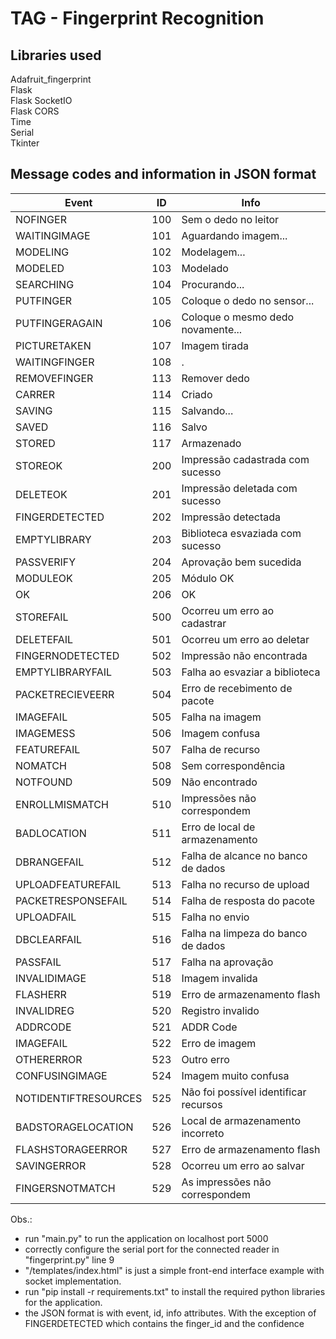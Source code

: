 # TAG - Fingerprint Recognition
## Libraries used
Adafruit_fingerprint<br>
Flask<br>
Flask SocketIO<br>
Flask CORS<br>
Time<br>
Serial<br>
Tkinter<br>

## Message codes and information in JSON format
|     Event     |   ID   |          Info         |
| ------------- | ---|------------------------ |
|NOFINGER | 100 | Sem o dedo no leitor |
|WAITINGIMAGE | 101 | Aguardando imagem... |
|MODELING | 102 | Modelagem... |
|MODELED | 103 | Modelado |
|SEARCHING | 104 | Procurando... |
|PUTFINGER | 105 | Coloque o dedo no sensor... |
|PUTFINGERAGAIN | 106 | Coloque o mesmo dedo novamente... |
|PICTURETAKEN | 107 | Imagem tirada |
|WAITINGFINGER | 108 | . |
|REMOVEFINGER | 113 | Remover dedo |
|CARRER | 114 | Criado |
|SAVING | 115 | Salvando... |
|SAVED | 116 | Salvo |
|STORED | 117 | Armazenado |
|STOREOK | 200 | Impressão cadastrada com sucesso |
|DELETEOK | 201 | Impressão deletada com sucesso |
|FINGERDETECTED | 202 | Impressão detectada |
|EMPTYLIBRARY | 203 | Biblioteca esvaziada com sucesso |
|PASSVERIFY | 204 | Aprovação bem sucedida |
|MODULEOK | 205 | Módulo OK |
|OK | 206 | OK |
|STOREFAIL | 500 | Ocorreu um erro ao cadastrar |
|DELETEFAIL | 501 | Ocorreu um erro ao deletar |
|FINGERNODETECTED | 502 | Impressão não encontrada |
|EMPTYLIBRARYFAIL | 503 | Falha ao esvaziar a biblioteca |
|PACKETRECIEVEERR | 504 | Erro de recebimento de pacote |
|IMAGEFAIL | 505 | Falha na imagem |
|IMAGEMESS | 506 | Imagem confusa |
|FEATUREFAIL | 507 | Falha de recurso |
|NOMATCH | 508 | Sem correspondência |
|NOTFOUND | 509 | Não encontrado |
|ENROLLMISMATCH | 510 | Impressões não correspondem |
|BADLOCATION | 511 | Erro de local de armazenamento |
|DBRANGEFAIL | 512 | Falha de alcance no banco de dados |
|UPLOADFEATUREFAIL | 513 | Falha no recurso de upload |
|PACKETRESPONSEFAIL | 514 | Falha de resposta do pacote |
|UPLOADFAIL | 515 | Falha no envio |
|DBCLEARFAIL | 516 | Falha na limpeza do banco de dados |
|PASSFAIL | 517 | Falha na aprovação |
|INVALIDIMAGE | 518 | Imagem invalida |
|FLASHERR | 519 | Erro de armazenamento flash |
|INVALIDREG | 520 | Registro invalido |
|ADDRCODE | 521 | ADDR Code |
|IMAGEFAIL | 522 | Erro de imagem |
|OTHERERROR | 523 | Outro erro |
|CONFUSINGIMAGE | 524 | Imagem muito confusa |
|NOTIDENTIFTRESOURCES | 525 | Não foi possível identificar recursos |
|BADSTORAGELOCATION | 526 | Local de armazenamento incorreto |
|FLASHSTORAGEERROR | 527 | Erro de armazenamento flash |
|SAVINGERROR | 528 | Ocorreu um erro ao salvar |
|FINGERSNOTMATCH | 529 | As impressões não correspondem |

Obs.:
- run "main.py" to run the application on localhost port 5000
- correctly configure the serial port for the connected reader in "fingerprint.py" line 9
- "/templates/index.html" is just a simple front-end interface example with socket implementation.<br>
- run "pip install -r requirements.txt" to install the required python libraries for the application.<br>
- the JSON format is with event, id, info attributes. With the exception of FINGERDETECTED which contains the finger_id and the confidence